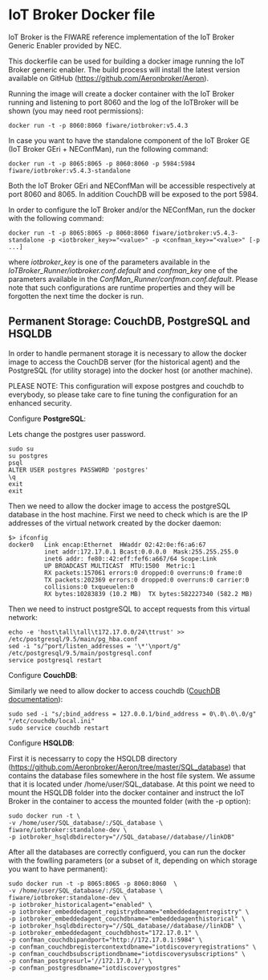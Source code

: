 IoT Broker Docker file
=======================

IoT Broker is the FIWARE reference implementation of the IoT Broker Generic Enabler provided by NEC.

This dockerfile can be used for building a docker image running the IoT Broker generic enabler. The build process will install the latest version available on GitHub (https://github.com/Aeronbroker/Aeron).

Running the image will create a docker container with the IoT Broker running and listening to port 8060 and the log of the IoTBroker will be shown (you may need root permissions):
```
docker run -t -p 8060:8060 fiware/iotbroker:v5.4.3
```


In case you want to have the standalone component of the IoT Broker GE (IoT Broker GEri + NEConfMan), run the following command:
```
docker run -t -p 8065:8065 -p 8060:8060 -p 5984:5984 fiware/iotbroker:v5.4.3-standalone
```
 
Both the IoT Broker GEri and NEConfMan will be accessible respectively at port 8060 and 8065. In addition CouchDB will be exposed to the port 5984.

In order to configure the IoT Broker and/or the NEConfMan, run the docker with the following command:

```
docker run -t -p 8065:8065 -p 8060:8060 fiware/iotbroker:v5.4.3-standalone -p <iotbroker_key>="<value>" -p <confman_key>="<value>" [-p ...]
```

where *iotbroker_key* is one of the parameters available in the *IoTBroker_Runner/iotbroker.conf.default* and *confman_key* one of the parameters available in the *ConfMan_Runner/confman.conf.default*.
Please note that such configurations are runtime properties and they will be forgotten the next time the docker is run.

Permanent Storage: CouchDB, PostgreSQL and HSQLDB
---
In order to handle permanent storage it is necessary to allow the docker image to access the CouchDB server (for the historical agent) and the PostgreSQL (for utility storage) into the docker host (or another machine).

PLEASE NOTE: This configuration will expose postgres and couchdb to everybody, so please take care to fine tuning the configuration for an enhanced security.

Configure **PostgreSQL**:

Lets change the postgres user password.
```
sudo su
su postgres
psql
ALTER USER postgres PASSWORD 'postgres'
\q
exit
exit
```
Then we need to allow the docker image to access the postgreSQL database in the host machine. 
First we need to check which is are the IP addresses of the virtual network created by the docker daemon:
```
$> ifconfig 
docker0   Link encap:Ethernet  HWaddr 02:42:0e:f6:a6:67  
          inet addr:172.17.0.1 Bcast:0.0.0.0  Mask:255.255.255.0
          inet6 addr: fe80::42:eff:fef6:a667/64 Scope:Link
          UP BROADCAST MULTICAST  MTU:1500  Metric:1
          RX packets:157061 errors:0 dropped:0 overruns:0 frame:0
          TX packets:202369 errors:0 dropped:0 overruns:0 carrier:0
          collisions:0 txqueuelen:0 
          RX bytes:10283839 (10.2 MB)  TX bytes:582227340 (582.2 MB)

```
Then we need to instruct postgreSQL to accept requests from this virtual network:
```
echo -e 'host\tall\tall\t172.17.0.0/24\ttrust' >> /etc/postgresql/9.5/main/pg_hba.conf
sed -i "s/^port/listen_addresses = '\*'\nport/g" /etc/postgresql/9.5/main/postgresql.conf
service postgresql restart
```

Configure **CouchDB**:

Similarly we need to allow docker to access couchdb ([CouchDB documentation](http://docs.couchdb.org/en/master/config/http.html)):

```
sudo sed -i "s/;bind_address = 127.0.0.1/bind_address = 0\.0\.0\.0/g" "/etc/couchdb/local.ini"
sudo service couchdb restart
```

Configure **HSQLDB**:

First it is necessarry to copy the HSQLDB directory (https://github.com/Aeronbroker/Aeron/tree/master/SQL_database) that contains the database files somewhere in the host file system. We assume that it is located under /home/user/SQL_database.
At this point we need to mount the HSQLDB folder into the docker container and instruct the IoT Broker in the container to access the mounted folder (with the -p option):

```
sudo docker run -t \
-v /home/user/SQL_database/:/SQL_database \
fiware/iotbroker:standalone-dev \
-p iotbroker_hsqldbdirectory="//SQL_database//database//linkDB"
```

After all the databases are correctly configuerd, you can run the docker with the fowlling parameters (or a subset of it, depending on which storage you want to have permanent):

```
sudo docker run -t -p 8065:8065 -p 8060:8060  \
-v /home/user/SQL_database/:/SQL_database \
fiware/iotbroker:standalone-dev \
-p iotbroker_historicalagent="enabled" \
-p iotbroker_embeddedagent_registrydbname="embeddedagentregistry" \
-p iotbroker_embeddedagent_couchdbname="embeddedagenthistorical" \
-p iotbroker_hsqldbdirectory="//SQL_database//database//linkDB" \
-p iotbroker_embeddedagent_couchdbhost="172.17.0.1" \
-p confman_couchdbipandport="http://172.17.0.1:5984" \
-p confman_couchdbregistercontextdbname="iotdiscoveryregistrations" \
-p confman_couchdbsubscriptiondbname="iotdiscoverysubscriptions" \
-p confman_postgresurl='//172.17.0.1/' \
-p confman_postgresdbname="iotdiscoverypostgres" 
```
